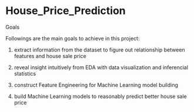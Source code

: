 # House_Price_Prediction

Goals

Followings are the main goals to achieve in this project:

1. extract information from the dataset to figure out relationship between features and house sale price

2. reveal insight intuitively from EDA with data visualization and inferencial statistics

3. construct Feature Engineering for Machine Learning model building

4. build Machine Learning models to reasonably predict better house sale price
